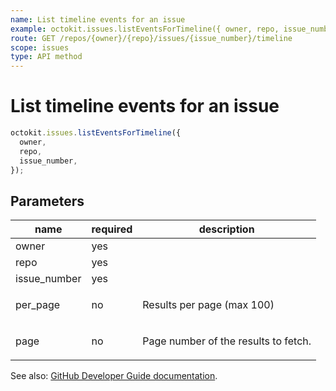 ```yaml
---
name: List timeline events for an issue
example: octokit.issues.listEventsForTimeline({ owner, repo, issue_number })
route: GET /repos/{owner}/{repo}/issues/{issue_number}/timeline
scope: issues
type: API method
---
```


# List timeline events for an issue

```js
octokit.issues.listEventsForTimeline({
  owner,
  repo,
  issue_number,
});
```

## Parameters

<table>
  <thead>
    <tr>
      <th>name</th>
      <th>required</th>
      <th>description</th>
    </tr>
  </thead>
  <tbody>
    <tr><td>owner</td><td>yes</td><td>

</td></tr>
<tr><td>repo</td><td>yes</td><td>

</td></tr>
<tr><td>issue_number</td><td>yes</td><td>

</td></tr>
<tr><td>per_page</td><td>no</td><td>

Results per page (max 100)

</td></tr>
<tr><td>page</td><td>no</td><td>

Page number of the results to fetch.

</td></tr>
  </tbody>
</table>

See also: [GitHub Developer Guide documentation](https://developer.github.com/v3/issues/timeline/#list-timeline-events-for-an-issue).
